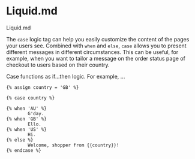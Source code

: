 # Liquid.md
Liquid.md

The `case` logic tag can help you easily customize the content of the pages your users see. Combined with `when` and `else`, 
`case` allows you to present different messages in different circumstances. This can be useful, for example, when you want to 
tailor a message on the order status page of checkout to users based on their country.

Case functions as if...then logic. For example, ...

```liquid
{% assign country = 'GB' %}

{% case country %}

{% when 'AU' %}
        G'day.
{% when 'GB' %}
        Ello.
{% when 'US' %}
        Hi.
{% else %}
        Welcome, shopper from {{country}}!
{% endcase %}
```
